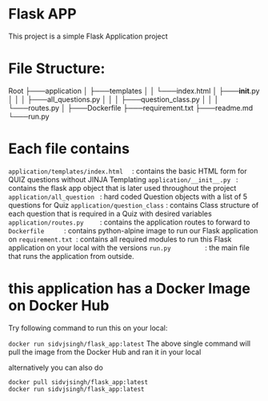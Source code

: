 # Flask APP
This project is a simple Flask Application project

# File Structure:
Root
├───application
│    ├───templates
│    │         └───index.html
│    ├───__init__.py
│    │
│    ├───all_questions.py
│    │
│    ├───question_class.py
│    │
│    └───routes.py
│
├───Dockerfile
├───requirement.txt
├───readme.md
└───run.py

# Each file contains
``` application/templates/index.html   ```   : contains the basic HTML form for QUIZ questions without JINJA Templating
```application/__init__.py ```   : contains the flask app object that is later used throughout the project
```application/all_question ```  : hard coded Question objects with a list of 5 questions for Quiz
```application/question_class``` : contains Class structure of each question that is required in a Quiz with desired variables
```application/routes.py    ```  : contains the application routes to forward to
```Dockerfile     ``` : contains python-alpine image to run our Flask application on
```requirement.txt ```: contains all required modules to run this Flask application on your local with the versions
```run.py         ``` : the main file that runs the application from outside.


# this application has a Docker Image on Docker Hub
Try following command to run this on your local:

 ``` docker run sidvjsingh/flask_app:latest ```
The above single command will pull the image from the Docker Hub and ran it in your local

alternatively you can also do

```
docker pull sidvjsingh/flask_app:latest
docker run sidvjsingh/flask_app:latest
```